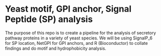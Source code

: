 # Yeast motif, GPI anchor, Signal Peptide (SP) analysis

The purpose of this repo is to create a pipeline for the analysis of secretory pathway proteins in a variety of yeast species. We will be using SignalP_6 for SP location, NetGPI for GPI anchors, and R (Bioconductor) to collate findings and do motif and hydrophobicity analysis.
